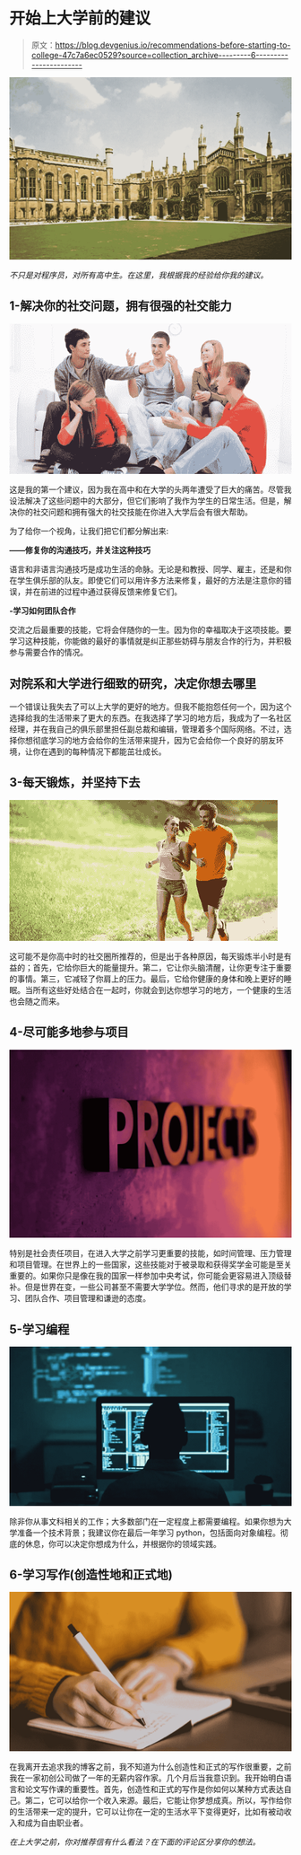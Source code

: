 # 开始上大学前的建议

> 原文：<https://blog.devgenius.io/recommendations-before-starting-to-college-47c7a6ec0529?source=collection_archive---------6----------------------->

![](img/e22b143e50f0af1ee6942b58e2bea8cd.png)

*不只是对程序员，对所有高中生。在这里，我根据我的经验给你我的建议。*

## 1-解决你的社交问题，拥有很强的社交能力

![](img/d2c622a867dc2bae4db1ce629ebd06b9.png)

这是我的第一个建议，因为我在高中和在大学的头两年遭受了巨大的痛苦。尽管我设法解决了这些问题中的大部分，但它们影响了我作为学生的日常生活。但是，解决你的社交问题和拥有强大的社交技能在你进入大学后会有很大帮助。

为了给你一个视角，让我们把它们都分解出来:

**——修复你的沟通技巧，并关注这种技巧**

语言和非语言沟通技巧是成功生活的命脉。无论是和教授、同学、雇主，还是和你在学生俱乐部的队友。即使它们可以用许多方法来修复，最好的方法是注意你的错误，并在前进的过程中通过获得反馈来修复它们。

**-学习如何团队合作**

交流之后最重要的技能，它将会伴随你的一生。因为你的幸福取决于这项技能。要学习这种技能，你能做的最好的事情就是纠正那些妨碍与朋友合作的行为，并积极参与需要合作的情况。

## 对院系和大学进行细致的研究，决定你想去哪里

一个错误让我失去了可以上大学的更好的地方。但我不能抱怨任何一个，因为这个选择给我的生活带来了更大的东西。在我选择了学习的地方后，我成为了一名社区经理，并在我自己的俱乐部里担任副总裁和编辑，管理着多个国际网络。不过，选择你想彻底学习的地方会给你的生活带来提升，因为它会给你一个良好的朋友环境，让你在遇到的每种情况下都能茁壮成长。

## 3-每天锻炼，并坚持下去

![](img/b81460c3a148e72bb1ccc0ec9cca4638.png)

这可能不是你高中时的社交圈所推荐的，但是出于各种原因，每天锻炼半小时是有益的；首先，它给你巨大的能量提升。第二，它让你头脑清醒，让你更专注于重要的事情。第三，它减轻了你肩上的压力。最后，它给你健康的身体和晚上更好的睡眠。当所有这些好处结合在一起时，你就会到达你想学习的地方，一个健康的生活也会随之而来。

## 4-尽可能多地参与项目

![](img/474cca9e1d720c21737924e36142d5ec.png)

特别是社会责任项目，在进入大学之前学习更重要的技能，如时间管理、压力管理和项目管理。在世界上的一些国家，这些技能对于被录取和获得奖学金可能是至关重要的。如果你只是像在我的国家一样参加中央考试，你可能会更容易进入顶级替补。但是世界在变，一些公司甚至不需要大学学位。然而，他们寻求的是开放的学习、团队合作、项目管理和谦逊的态度。

## 5-学习编程

![](img/b0616f4edba1dcbdae183b398d11c39c.png)

除非你从事文科相关的工作；大多数部门在一定程度上都需要编程。如果你想为大学准备一个技术背景；我建议你在最后一年学习 python，包括面向对象编程。彻底的休息，你可以决定你想成为什么，并根据你的领域实践。

## 6-学习写作(创造性地和正式地)

![](img/523d8179059be87a0a917de3cc17b28e.png)

在我离开去追求我的博客之前，我不知道为什么创造性和正式的写作很重要，之前我在一家初创公司做了一年的无薪内容作家。几个月后当我意识到。我开始明白语言和论文写作课的重要性。首先，创造性和正式的写作是你如何以某种方式表达自己。第二，它可以给你一个收入来源。最后，它能让你梦想成真。所以，写作给你的生活带来一定的提升，它可以让你在一定的生活水平下变得更好，比如有被动收入和成为自由职业者。

*在上大学之前，你对推荐信有什么看法？在下面的评论区分享你的想法。*